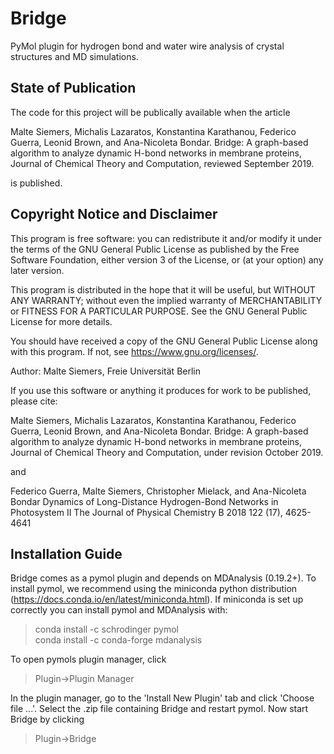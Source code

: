 # Bridge
PyMol plugin for hydrogen bond and water wire analysis of crystal structures and MD simulations.

## State of Publication

The code for this project will be publically available when the article

Malte Siemers, Michalis Lazaratos, Konstantina Karathanou,
Federico Guerra, Leonid Brown, and Ana-Nicoleta Bondar. 
Bridge: A graph-based algorithm to analyze dynamic H-bond networks 
in membrane proteins, Journal of Chemical Theory and Computation, reviewed September 2019.

is published.

## Copyright Notice and Disclaimer

This program is free software: you can redistribute it and/or modify
it under the terms of the GNU General Public License as published by
the Free Software Foundation, either version 3 of the License, or
(at your option) any later version.

This program is distributed in the hope that it will be useful,
but WITHOUT ANY WARRANTY; without even the implied warranty of
MERCHANTABILITY or FITNESS FOR A PARTICULAR PURPOSE.  See the
GNU General Public License for more details.

You should have received a copy of the GNU General Public License
along with this program.  If not, see <https://www.gnu.org/licenses/>.

Author: Malte Siemers, Freie Universität Berlin 
   
If you use this software or anything it produces for work to be published,
please cite:
   
Malte Siemers, Michalis Lazaratos, Konstantina Karathanou,
Federico Guerra, Leonid Brown, and Ana-Nicoleta Bondar. 
Bridge: A graph-based algorithm to analyze dynamic H-bond networks 
in membrane proteins, Journal of Chemical Theory and Computation, under revision October 2019.

and

Federico Guerra, Malte Siemers, Christopher Mielack, and Ana-Nicoleta Bondar
Dynamics of Long-Distance Hydrogen-Bond Networks in Photosystem II
The Journal of Physical Chemistry B 2018 122 (17), 4625-4641 

## Installation Guide

Bridge comes as a pymol plugin and depends on MDAnalysis (0.19.2+). 
To install pymol, we recommend using the miniconda python distribution 
(https://docs.conda.io/en/latest/miniconda.html). If miniconda is set up 
correctly you can install pymol and MDAnalysis with:

> conda install -c schrodinger pymol <br/>
> conda install -c conda-forge mdanalysis

To open pymols plugin manager, click

> Plugin->Plugin Manager

In the plugin manager, go to the 'Install New Plugin' tab and click 
'Choose file ...'. Select the .zip file containing Bridge and restart
pymol. Now start Bridge by clicking

> Plugin->Bridge
